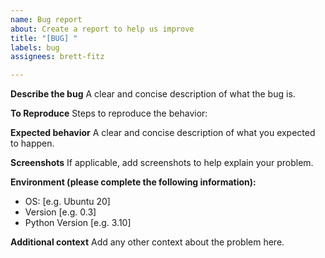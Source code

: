 ```yaml
---
name: Bug report
about: Create a report to help us improve
title: "[BUG] "
labels: bug
assignees: brett-fitz

---
```


**Describe the bug**
A clear and concise description of what the bug is.

**To Reproduce**
Steps to reproduce the behavior:

**Expected behavior**
A clear and concise description of what you expected to happen.

**Screenshots**
If applicable, add screenshots to help explain your problem.

**Environment (please complete the following information):**
 - OS: [e.g. Ubuntu 20]
 - Version [e.g. 0.3]
 - Python Version [e.g. 3.10]

**Additional context**
Add any other context about the problem here.
